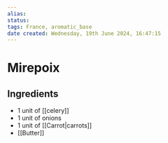 ```yaml
---
alias: 
status:
tags: France, aromatic_base
date created: Wednesday, 19th June 2024, 16:47:15
---
```


# Mirepoix

## Ingredients

- 1 unit of [[celery]]
- 1 unit of onions
- 1 unit of [[Carrot|carrots]]
- [[Butter]]
